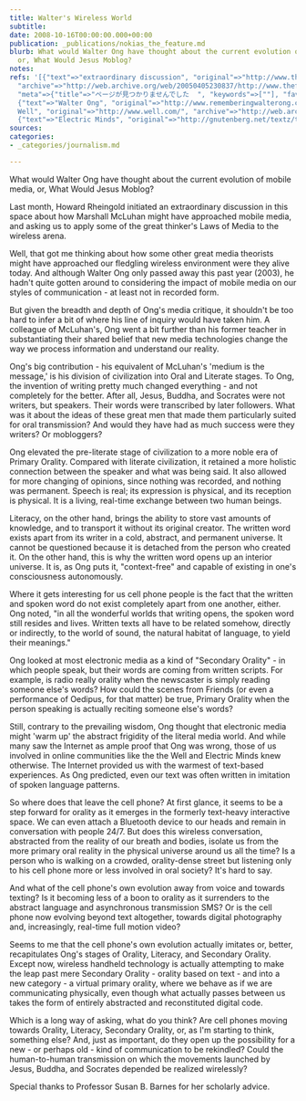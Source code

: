 ```yaml
---
title: Walter's Wireless World
subtitle: 
date: 2008-10-16T00:00:00.000+00:00
publication: _publications/nokias_the_feature.md
blurb: What would Walter Ong have thought about the current evolution of mobile media,
  or, What Would Jesus Moblog?
notes: 
refs: '[{"text"=>"extraordinary discussion", "original"=>"http://www.thefeature.com/article?articleid=100229",
  "archive"=>"http://web.archive.org/web/20050405230837/http://www.thefeature.com:80/article?articleid=100229",
  "meta"=>{"title"=>"ページが見つかりませんでした  ", "keywords"=>[""], "favicon"=>"http://www.thefeature.com/favicon.ico"}},
  {"text"=>"Walter Ong", "original"=>"http://www.rememberingwalterong.com/"}, {"text"=>"the
  Well", "original"=>"http://www.well.com/", "archive"=>"http://web.archive.org/web/20200731174223/https://www.well.com/"},
  {"text"=>"Electric Minds", "original"=>"http://gnutenberg.net/textz/text.php?text=rheingold_howard_my_experience_with_electric_minds&id=1009948415611"}]'
sources: 
categories:
- _categories/journalism.md

---
```

What would Walter Ong have thought about the current evolution of mobile media, or, What Would Jesus Moblog?

  
Last month, Howard Rheingold initiated an extraordinary discussion in this space about how Marshall McLuhan might have approached mobile media, and asking us to apply some of the great thinker's Laws of Media to the wireless arena.

Well, that got me thinking about how some other great media theorists might have approached our fledgling wireless environment were they alive today. And although Walter Ong only passed away this past year (2003), he hadn't quite gotten around to considering the impact of mobile media on our styles of communication - at least not in recorded form.

But given the breadth and depth of Ong's media critique, it shouldn't be too hard to infer a bit of where his line of inquiry would have taken him. A colleague of McLuhan's, Ong went a bit further than his former teacher in substantiating their shared belief that new media technologies change the way we process information and understand our reality.

Ong's big contribution - his equivalent of McLuhan's 'medium is the message,' is his division of civilization into Oral and Literate stages. To Ong, the invention of writing pretty much changed everything - and not completely for the better. After all, Jesus, Buddha, and Socrates were not writers, but speakers. Their words were transcribed by later followers. What was it about the ideas of these great men that made them particularly suited for oral transmission? And would they have had as much success were they writers? Or mobloggers?

Ong elevated the pre-literate stage of civilization to a more noble era of Primary Orality. Compared with literate civilization, it retained a more holistic connection between the speaker and what was being said. It also allowed for more changing of opinions, since nothing was recorded, and nothing was permanent. Speech is real; its expression is physical, and its reception is physical. It is a living, real-time exchange between two human beings.

Literacy, on the other hand, brings the ability to store vast amounts of knowledge, and to transport it without its original creator. The written word exists apart from its writer in a cold, abstract, and permanent universe. It cannot be questioned because it is detached from the person who created it. On the other hand, this is why the written word opens up an interior universe. It is, as Ong puts it, "context-free" and capable of existing in one's consciousness autonomously.

Where it gets interesting for us cell phone people is the fact that the written and spoken word do not exist completely apart from one another, either. Ong noted, "in all the wonderful worlds that writing opens, the spoken word still resides and lives. Written texts all have to be related somehow, directly or indirectly, to the world of sound, the natural habitat of language, to yield their meanings."

Ong looked at most electronic media as a kind of "Secondary Orality" - in which people speak, but their words are coming from written scripts. For example, is radio really orality when the newscaster is simply reading someone else's words? How could the scenes from Friends (or even a performance of Oedipus, for that matter) be true, Primary Orality when the person speaking is actually reciting someone else's words?

Still, contrary to the prevailing wisdom, Ong thought that electronic media might 'warm up' the abstract frigidity of the literal media world. And while many saw the Internet as ample proof that Ong was wrong, those of us involved in online communities like the the Well and Electric Minds knew otherwise. The Internet provided us with the warmest of text-based experiences. As Ong predicted, even our text was often written in imitation of spoken language patterns.

So where does that leave the cell phone? At first glance, it seems to be a step forward for orality as it emerges in the formerly text-heavy interactive space. We can even attach a Bluetooth device to our heads and remain in conversation with people 24/7. But does this wireless conversation, abstracted from the reality of our breath and bodies, isolate us from the more primary oral reality in the physical universe around us all the time? Is a person who is walking on a crowded, orality-dense street but listening only to his cell phone more or less involved in oral society? It's hard to say.

And what of the cell phone's own evolution away from voice and towards texting? Is it becoming less of a boon to orality as it surrenders to the abstract language and asynchronous transmission SMS? Or is the cell phone now evolving beyond text altogether, towards digital photography and, increasingly, real-time full motion video?

Seems to me that the cell phone's own evolution actually imitates or, better, recapitulates Ong's stages of Orality, Literacy, and Secondary Orality. Except now, wireless handheld technology is actually attempting to make the leap past mere Secondary Orality - orality based on text - and into a new category - a virtual primary orality, where we behave as if we are communicating physically, even though what actually passes between us takes the form of entirely abstracted and reconstituted digital code.

Which is a long way of asking, what do you think? Are cell phones moving towards Orality, Literacy, Secondary Orality, or, as I'm starting to think, something else? And, just as important, do they open up the possibility for a new - or perhaps old - kind of communication to be rekindled? Could the human-to-human transmission on which the movements launched by Jesus, Buddha, and Socrates depended be realized wirelessly?

  
Special thanks to Professor Susan B. Barnes for her scholarly advice.